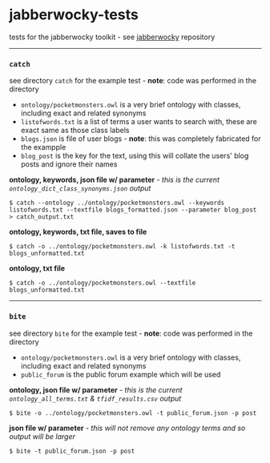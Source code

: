 # jabberwocky-tests
tests for the jabberwocky toolkit - see [jabberwocky](https://github.com/sap218/jabberwocky) repository

---

### `catch`
see directory `catch` for the example test - **note**: code was performed in the directory
* `ontology/pocketmonsters.owl` is a very brief ontology with classes, including exact and related synonyms
* `listofwords.txt` is a list of terms a user wants to search with, these are exact same as those class labels
* `blogs.json` is file of user blogs - **note**: this was completely fabricated for the exampple
* `blog_post` is the key for the text, using this will collate the users' blog posts and ignore their names

**ontology, keywords, json file w/ parameter** - *this is the current `ontology_dict_class_synonyms.json` output* 

`$ catch --ontology ../ontology/pocketmonsters.owl --keywords listofwords.txt --textfile blogs_formatted.json --parameter blog_post > catch_output.txt`

**ontology, keywords, txt file, saves to file**

`$ catch -o ../ontology/pocketmonsters.owl -k listofwords.txt -t blogs_unformatted.txt`

**ontology, txt file**

`$ catch -o ../ontology/pocketmonsters.owl --textfile blogs_unformatted.txt`


---


### `bite`
see directory `bite` for the example test - **note**: code was performed in the directory
* `ontology/pocketmonsters.owl` is a very brief ontology with classes, including exact and related synonyms
* `public_forum` is the public forum example which will be used

**ontology, json file w/ parameter** - *this is the current `ontology_all_terms.txt` & `tfidf_results.csv` output* 

`$ bite -o ../ontology/pocketmonsters.owl -t public_forum.json -p post`

**json file w/ parameter** - *this will not remove any ontology terms and so output will be larger*

`$ bite -t public_forum.json -p post`
